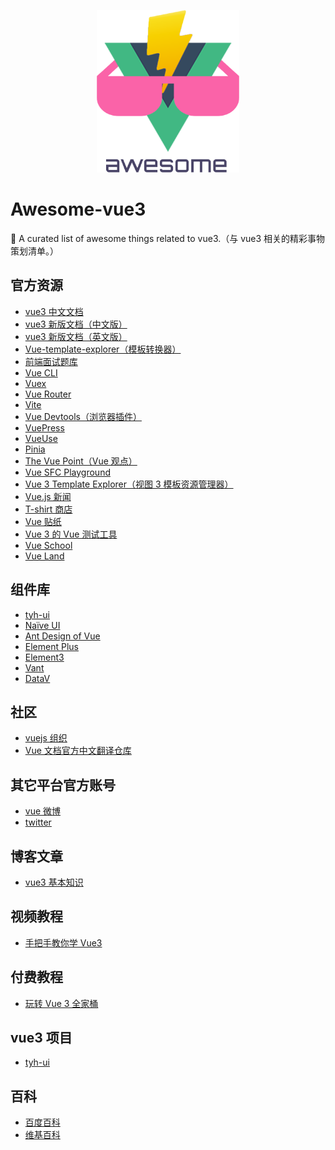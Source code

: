 <p align="center">
  <img height="260px" src="./images/logo.png">
</p>

# Awesome-vue3

🎉 A curated list of awesome things related to vue3.（与 vue3 相关的精彩事物策划清单。）

## 官方资源

- [vue3 中文文档](https://v3.cn.vuejs.org)
- [vue3 新版文档（中文版）](https://staging-cn.vuejs.org)
- [vue3 新版文档（英文版）](https://vuejs.org)
- [Vue-template-explorer（模板转换器）](https://vue3js.cn/vue-template-explorer)
- [前端面试题库](https://github.com/febobo/web-interview)
- [Vue CLI](https://cli.vuejs.org)
- [Vuex](https://vuex.vuejs.org/zh/)
- [Vue Router](https://router.vuejs.org/zh/)
- [Vite](https://cn.vitejs.dev/)
- [Vue Devtools（浏览器插件）](https://devtools.vuejs.org/)
- [VuePress](https://v2.vuepress.vuejs.org/zh/)
- [VueUse](https://vueuse.org/)
- [Pinia](https://pinia.vuejs.org/)
- [The Vue Point（Vue 观点）](https://blog.vuejs.org/)
- [Vue SFC Playground](https://sfc.vuejs.org/)
- [Vue 3 Template Explorer（视图 3 模板资源管理器）](https://vue-next-template-explorer.netlify.app/)
- [Vue.js 新闻](https://news.vuejs.org/)
- [T-shirt 商店](https://vue.threadless.com/)
- [Vue 贴纸](https://www.smallsticker.com/product/vue)
- [Vue 3 的 Vue 测试工具](https://test-utils.vuejs.org/)
- [Vue School](https://vueschool.io/)
- [Vue Land](https://discord.com/invite/HBherRA)

## 组件库

- [tyh-ui](https://tianyuhao.cn/v3/)
- [Naïve UI](https://www.naiveui.com/zh-CN/os-theme)
- [Ant Design of Vue](https://www.antdv.com/docs/vue/introduce-cn/)
- [Element Plus](https://element-plus.gitee.io/zh-CN/#/zh-CN)
- [Element3](https://e3.shengxinjing.cn/)
- [Vant](https://youzan.github.io/vant/#/zh-CN/)
- [DataV](http://datav.jiaminghi.com/)

## 社区

- [vuejs 组织](https://github.com/vuejs)
- [Vue 文档官方中文翻译仓库](https://github.com/vuejs-translations/docs-zh-cn)

## 其它平台官方账号

- [vue 微博](https://weibo.com/u/5883366563)
- [twitter](https://twitter.com/vuejs)

## 博客文章

- [vue3 基本知识](https://tianyuhao.cn/blog/vue3)

## 视频教程

- [手把手教你学 Vue3](https://space.bilibili.com/478692215/channel/seriesdetail?sid=473169)

## 付费教程

- [玩转 Vue 3 全家桶](https://time.geekbang.org/column/intro/100094401?tab=catalog)

## vue3 项目

- [tyh-ui](https://github.com/Tyh2001/tyh-ui)

## 百科

- [百度百科](https://baike.baidu.com/item/Vue.js/19884851?fr=aladdin)
- [维基百科](https://zh.wikipedia.org/zh-tw/Vue.js)
